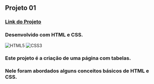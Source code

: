## Projeto 01 

### [Link do Projeto](https://wandersondantaas.github.io/FrontEndSenai2023/Projeto01/)

### Desenvolvido com HTML e CSS.
<div style="display: inline_block" >
    <img aling="center" alt="HTML5" src="https://img.shields.io/badge/HTML5-E34F26?style=for-the-badge&logo=html5&logoColor=white" />
    <img aling="center" alt="CSS3" src="https://img.shields.io/badge/CSS3-1572B6?style=for-the-badge&logo=css3&logoColor=white" />
</div>

### Este projeto é a criação de uma página com tabelas.

### Nele foram abordados alguns conceitos básicos de HTML e CSS.


